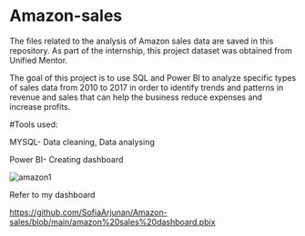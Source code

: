 # Amazon-sales

The files related to the analysis of Amazon sales data are saved in this repository. As part of the internship, this project dataset was obtained from Unified Mentor.

The goal of this project is to use SQL and Power BI to analyze specific types of sales data from 2010 to 2017 in order to identify trends and patterns in revenue and sales that can help the business reduce expenses and increase profits.

#Tools used:

MYSQL- Data cleaning, Data analysing 

Power BI- Creating dashboard

![amazon1](https://github.com/SofiaArjunan/Amazon-sales/assets/168706952/00d23300-1158-4ab3-9882-04a3a621480b)

Refer to my dashboard 

https://github.com/SofiaArjunan/Amazon-sales/blob/main/amazon%20sales%20dashboard.pbix
